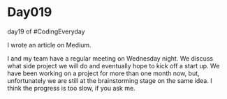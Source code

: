 # Day019
day19 of #CodingEveryday

I wrote an article on Medium.  
  
I and my team have a regular meeting on Wednesday night. We discuss what side project we will do and eventually hope to kick off a start up. We have been working on a project for more than one month now, but, unfortunately we are still at the brainstorming stage on the same idea. I think the progress is too slow, if you ask me.  

